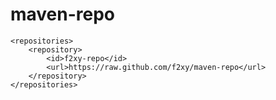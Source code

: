 # maven-repo

    <repositories>
        <repository>
            <id>f2xy-repo</id>
            <url>https://raw.github.com/f2xy/maven-repo</url>
        </repository>
    </repositories>
    
